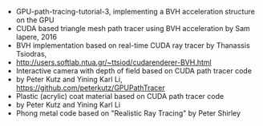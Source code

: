 *  GPU-path-tracing-tutorial-3, implementing a BVH acceleration structure on the GPU
*  CUDA based triangle mesh path tracer using BVH acceleration by Sam lapere, 2016
*  BVH implementation based on real-time CUDA ray tracer by Thanassis Tsiodras,
*  http://users.softlab.ntua.gr/~ttsiod/cudarenderer-BVH.html
*  Interactive camera with depth of field based on CUDA path tracer code
*  by Peter Kutz and Yining Karl Li, https://github.com/peterkutz/GPUPathTracer
*  Plastic (acrylic) coat material based on CUDA path tracer code
*  by Peter Kutz and Yining Karl Li
*  Phong metal code based on "Realistic Ray Tracing" by Peter Shirley
